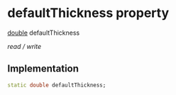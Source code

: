 


# defaultThickness property






[double](https://api.flutter.dev/flutter/dart-core/double-class.html) defaultThickness
  
_read / write_






## Implementation

```dart
static double defaultThickness;


```







